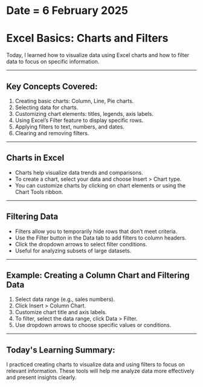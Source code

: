 # Date = 6 February 2025  
# Excel Basics: Charts and Filters  

Today, I learned how to visualize data using Excel charts and how to filter data to focus on specific information.

---

## Key Concepts Covered:
1. Creating basic charts: Column, Line, Pie charts.
2. Selecting data for charts.
3. Customizing chart elements: titles, legends, axis labels.
4. Using Excel’s Filter feature to display specific rows.
5. Applying filters to text, numbers, and dates.
6. Clearing and removing filters.

---

## Charts in Excel  
- Charts help visualize data trends and comparisons.
- To create a chart, select your data and choose Insert > Chart type.
- You can customize charts by clicking on chart elements or using the Chart Tools ribbon.

---

## Filtering Data  
- Filters allow you to temporarily hide rows that don’t meet criteria.
- Use the Filter button in the Data tab to add filters to column headers.
- Click the dropdown arrows to select filter conditions.
- Useful for analyzing subsets of large datasets.

---

## Example: Creating a Column Chart and Filtering Data  

1. Select data range (e.g., sales numbers).
2. Click Insert > Column Chart.
3. Customize chart title and axis labels.
4. To filter, select the data range, click Data > Filter.
5. Use dropdown arrows to choose specific values or conditions.

---

## Today's Learning Summary:  
I practiced creating charts to visualize data and using filters to focus on relevant information. These tools will help me analyze data more effectively and present insights clearly.
